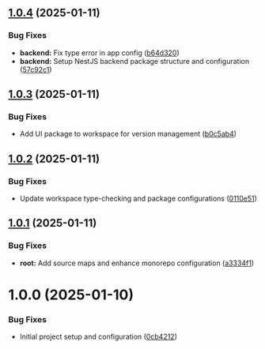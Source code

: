 ## [1.0.4](https://github.com/naaiyy/Easylink3/compare/v1.0.3...v1.0.4) (2025-01-11)

### Bug Fixes

- **backend:** Fix type error in app config ([b64d320](https://github.com/naaiyy/Easylink3/commit/b64d32019d541a6f47d82da709960581ec5d26ff))
- **backend:** Setup NestJS backend package structure and configuration ([57c92c1](https://github.com/naaiyy/Easylink3/commit/57c92c10cbf7ac84dbfc18a6b3cdd1a9587cfd48))

## [1.0.3](https://github.com/naaiyy/Easylink3/compare/v1.0.2...v1.0.3) (2025-01-11)

### Bug Fixes

- Add UI package to workspace for version management ([b0c5ab4](https://github.com/naaiyy/Easylink3/commit/b0c5ab478d4c1390e6cb341605aa0455cb444a3a))

## [1.0.2](https://github.com/naaiyy/Easylink3/compare/v1.0.1...v1.0.2) (2025-01-11)

### Bug Fixes

- Update workspace type-checking and package configurations ([0110e51](https://github.com/naaiyy/Easylink3/commit/0110e513762ccaa2ef08d168dd2d135a51678361))

## [1.0.1](https://github.com/naaiyy/Easylink3/compare/v1.0.0...v1.0.1) (2025-01-11)

### Bug Fixes

- **root:** Add source maps and enhance monorepo configuration ([a3334f1](https://github.com/naaiyy/Easylink3/commit/a3334f16302b84eb2f8b03447f4a4332b38286b9))

# 1.0.0 (2025-01-10)

### Bug Fixes

- Initial project setup and configuration ([0cb4212](https://github.com/naaiyy/Easylink3/commit/0cb42121440331168f460e6b33e9f1b6549b7f12))
